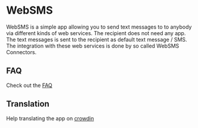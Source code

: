 # WebSMS

WebSMS is a simple app allowing you to send text messages to to anybody via different kinds of web services.
The recipient does not need any app. The text messages is sent to the recipient as default text message / SMS.
The integration with these web services is done by so called WebSMS Connectors.

## FAQ

Check out the [FAQ](https://github.com/felixb/websms/blob/master/FAQ.md)

## Translation

Help translating the app on [crowdin](https://crowdin.com/project/websms/invite)
